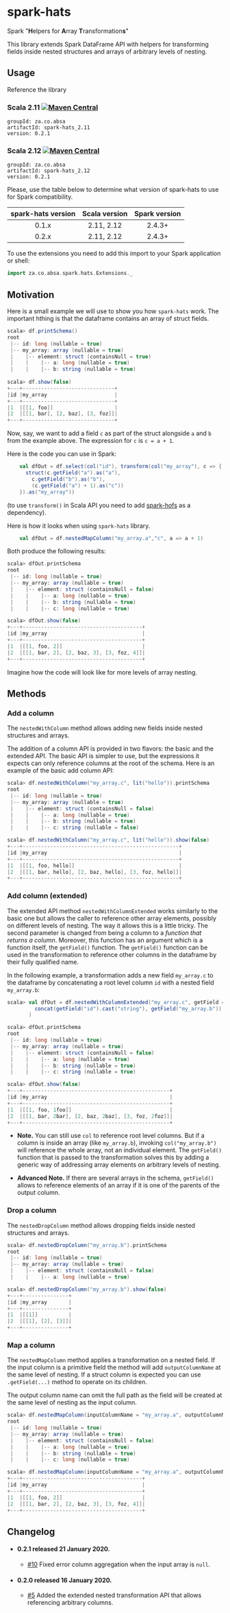 # spark-hats

Spark "**H**elpers for **A**rray **T**ransformation**s**"

This library extends Spark DataFrame API with helpers for transforming fields inside nested structures and arrays of
arbitrary levels of nesting.

## Usage

Reference the library

### Scala 2.11 [![Maven Central](https://maven-badges.herokuapp.com/maven-central/za.co.absa/spark-hats_2.11/badge.svg)](https://maven-badges.herokuapp.com/maven-central/za.co.absa/spark-hats_2.11)

```
groupId: za.co.absa
artifactId: spark-hats_2.11
version: 0.2.1
```

### Scala 2.12 [![Maven Central](https://maven-badges.herokuapp.com/maven-central/za.co.absa/spark-hats_2.12/badge.svg)](https://maven-badges.herokuapp.com/maven-central/za.co.absa/spark-hats_2.12)

```
groupId: za.co.absa
artifactId: spark-hats_2.12
version: 0.2.1
```

Please, use the table below to determine what version of spark-hats to use for Spark compatibility.

| spark-hats version | Scala version |  Spark version  |
|:------------------:|:-------------:|:---------------:|
|       0.1.x        |  2.11, 2.12   |     2.4.3+      |
|       0.2.x        |  2.11, 2.12   |     2.4.3+      |

To use the extensions you need to add this import to your Spark application or shell:
```scala
import za.co.absa.spark.hats.Extensions._
```

## Motivation

Here is a small example we will use to show you how `spark-hats` work. The important hthing is that the dataframe
contains an array of struct fields.

```scala
scala> df.printSchema()
root
 |-- id: long (nullable = true)
 |-- my_array: array (nullable = true)
 |    |-- element: struct (containsNull = true)
 |    |    |-- a: long (nullable = true)
 |    |    |-- b: string (nullable = true)
       
scala> df.show(false)
+---+------------------------------+
|id |my_array                      |
+---+------------------------------+
|1  |[[1, foo]]                    |
|2  |[[1, bar], [2, baz], [3, foz]]|
+---+------------------------------+
```

Now, say, we want to add a field `c` as part of the struct alongside `a` and `b` from the example above. The
expression for `c` is `c = a + 1`.

Here is the code you can use in Spark:
```scala
    val dfOut = df.select(col("id"), transform(col("my_array"), c => {
      struct(c.getField("a").as("a"),
        c.getField("b").as("b"),
        (c.getField("a") + 1).as("c"))
    }).as("my_array"))

```
(to use `transform()` in Scala API you need to add [spark-hofs](https://github.com/AbsaOSS/spark-hofs) as a dependency).

Here is how it looks when using `spark-hats` library. 
```scala
    val dfOut = df.nestedMapColumn("my_array.a","c", a => a + 1)
```

Both produce the following results:
```scala
scala> dfOut.printSchema
root
 |-- id: long (nullable = true)
 |-- my_array: array (nullable = true)
 |    |-- element: struct (containsNull = false)
 |    |    |-- a: long (nullable = true)
 |    |    |-- b: string (nullable = true)
 |    |    |-- c: long (nullable = true)

scala> dfOut.show(false)
+---+---------------------------------------+
|id |my_array                               |
+---+---------------------------------------+
|1  |[[1, foo, 2]]                          |
|2  |[[1, bar, 2], [2, baz, 3], [3, foz, 4]]|
+---+---------------------------------------+
```

Imagine how the code will look like for more levels of array nesting.

## Methods

### Add a column
The `nestedWithColumn` method allows adding new fields inside nested structures and arrays.

The addition of a column API is provided in two flavors: the basic and the extended API. The basic API is simpler to
use, but the expressions it expects can only reference columns at the root of the schema. Here is an example of the basic add
column API:

```scala
scala> df.nestedWithColumn("my_array.c", lit("hello")).printSchema
root
 |-- id: long (nullable = true)
 |-- my_array: array (nullable = true)
 |    |-- element: struct (containsNull = false)
 |    |    |-- a: long (nullable = true)
 |    |    |-- b: string (nullable = true)
 |    |    |-- c: string (nullable = false)

scala> df.nestedWithColumn("my_array.c", lit("hello")).show(false)
+---+---------------------------------------------------+
|id |my_array                                           |
+---+---------------------------------------------------+
|1  |[[1, foo, hello]]                                  |
|2  |[[1, bar, hello], [2, baz, hello], [3, foz, hello]]|
+---+---------------------------------------------------+
```

### Add column (extended)
The extended API method `nestedWithColumnExtended` works similarly to the basic one but allows the caller to reference
other array elements, possibly on different levels of nesting. The way it allows this is a little tricky.
The second parameter is changed from being a column to a *function that returns a column*. Moreover, this function has
an argument which is a function itself, the `getField()` function. The `getField()` function can be used in the
transformation to reference other columns in the dataframe by their fully qualified name.

In the following example, a transformation adds a new field `my_array.c` to the dataframe by concatenating a root
level column `id` with a nested field `my_array.b`:

```scala
scala> val dfOut = df.nestedWithColumnExtended("my_array.c", getField =>
         concat(getField("id").cast("string"), getField("my_array.b"))
       )

scala> dfOut.printSchema
root
 |-- id: long (nullable = true)
 |-- my_array: array (nullable = true)
 |    |-- element: struct (containsNull = false)
 |    |    |-- a: long (nullable = true)
 |    |    |-- b: string (nullable = true)
 |    |    |-- c: string (nullable = true)

scala> dfOut.show(false)
+---+------------------------------------------------+
|id |my_array                                        |
+---+------------------------------------------------+
|1  |[[1, foo, 1foo]]                                |
|2  |[[1, bar, 2bar], [2, baz, 2baz], [3, foz, 2foz]]|
+---+------------------------------------------------+
```

* **Note.** You can still use `col` to reference root level columns. But if a column is inside an array (like
`my_array.b`), invoking `col("my_array.b")` will reference the whole array, not an individual element. The `getField()`
function that is passed to the transformation solves this by adding a generic way of addressing array elements on arbitrary
levels of nesting.

* **Advanced Note.** If there are several arrays in the schema, `getField()` allows to reference elements of an array
if it is one of the parents of the output column.


### Drop a column
The `nestedDropColumn` method allows dropping fields inside nested structures and arrays.


```scala
scala> df.nestedDropColumn("my_array.b").printSchema
root
 |-- id: long (nullable = true)
 |-- my_array: array (nullable = true)
 |    |-- element: struct (containsNull = false)
 |    |    |-- a: long (nullable = true)

scala> df.nestedDropColumn("my_array.b").show(false)
+---+---------------+
|id |my_array       |
+---+---------------+
|1  |[[1]]          |
|2  |[[1], [2], [3]]|
+---+---------------+
```

### Map a column

The `nestedMapColumn` method applies a transformation on a nested field. If the input column is a primitive field the
method will add `outputColumnName` at the same level of nesting. If a struct column is expected you can use
`.getField(...)` method to operate on its children.

The output column name can omit the full path as the field will be created at the same level of nesting as the input column.

```scala
scala> df.nestedMapColumn(inputColumnName = "my_array.a", outputColumnName = "c", expression = a => a + 1).printSchema
root
 |-- id: long (nullable = true)
 |-- my_array: array (nullable = true)
 |    |-- element: struct (containsNull = false)
 |    |    |-- a: long (nullable = true)
 |    |    |-- b: string (nullable = true)
 |    |    |-- c: long (nullable = true)

scala> df.nestedMapColumn(inputColumnName = "my_array.a", outputColumnName = "c", expression = a => a + 1).show(false)
+---+---------------------------------------+
|id |my_array                               |
+---+---------------------------------------+
|1  |[[1, foo, 2]]                          |
|2  |[[1, bar, 2], [2, baz, 3], [3, foz, 4]]|
+---+---------------------------------------+
```

## Changelog
- #### 0.2.1 released 21 January 2020.
  - [#10](https://github.com/AbsaOSS/spark-hats/issues/10) Fixed error column aggregation when the input array is `null`.
  
- #### 0.2.0 released 16 January 2020.
  - [#5](https://github.com/AbsaOSS/spark-hats/issues/5) Added the extended nested transformation API that allows referencing arbitrary columns.

